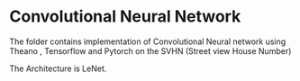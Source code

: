 # Convolutional Neural Network 

The folder contains implementation of Convolutional Neural network using Theano , Tensorflow and Pytorch on the SVHN (Street view House Number) 

The Architecture is LeNet. 


